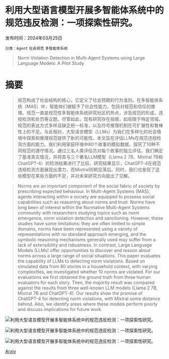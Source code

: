 # 利用大型语言模型开展多智能体系统中的规范违反检测：一项探索性研究。

发布时间：2024年03月25日

`分类：Agent` `社会规范` `多智能体系统`

> Norm Violation Detection in Multi-Agent Systems using Large Language Models: A Pilot Study

# 摘要

> 规范构成了社会结构的核心，它定义了社会预期的行为准则。在多智能体系统（MAS）中，智能体们被赋予了社会性能力，包括对规范和信任的推理。规范一直是规范性多智能体系统研究社区的热点，涉及规范的形成、违规检测和处罚等议题。尽管如此，现有研究存在局限，如局限于特定领域、规范的表达方式多样且缺乏统一标准，以及符号推理机制在可扩展性和鲁棒性上的不足。与此相对，大型语言模型（LLMs）为我们在多样化的社会情境中探索和推理规范提供了新的可能性。本文旨在评估LLMs在规范违规检测方面的能力。我们利用家庭环境中80个故事的模拟数据，探究了10种不同规范的遵守情况。通过三名人类评估员对每个故事的独立评估，我们确定了基准真实情况，并将其与三个著名LLM模型（Llama 2 7B、Mixtral 7B和ChatGPT-4）的检测结果进行了比较。研究结果显示，ChatGPT-4在规范违规检测方面展现出潜力，而Mixtral则稍显落后。同时，我们也发现了这些模型在某些方面的不足，并对未来研究方向提出了见解。

> Norms are an important component of the social fabric of society by prescribing expected behaviour. In Multi-Agent Systems (MAS), agents interacting within a society are equipped to possess social capabilities such as reasoning about norms and trust. Norms have long been of interest within the Normative Multi-Agent Systems community with researchers studying topics such as norm emergence, norm violation detection and sanctioning. However, these studies have some limitations: they are often limited to simple domains, norms have been represented using a variety of representations with no standard approach emerging, and the symbolic reasoning mechanisms generally used may suffer from a lack of extensibility and robustness. In contrast, Large Language Models (LLMs) offer opportunities to discover and reason about norms across a large range of social situations. This paper evaluates the capability of LLMs to detecting norm violations. Based on simulated data from 80 stories in a household context, with varying complexities, we investigated whether 10 norms are violated. For our evaluations we first obtained the ground truth from three human evaluators for each story. Then, the majority result was compared against the results from three well-known LLM models (Llama 2 7B, Mixtral 7B and ChatGPT-4). Our results show the promise of ChatGPT-4 for detecting norm violations, with Mixtral some distance behind. Also, we identify areas where these models perform poorly and discuss implications for future work.

![利用大型语言模型开展多智能体系统中的规范违反检测：一项探索性研究。](../../../paper_images/2403.16517/freq_graph.png)

![利用大型语言模型开展多智能体系统中的规范违反检测：一项探索性研究。](../../../paper_images/2403.16517/confusion_matrix.png)

![利用大型语言模型开展多智能体系统中的规范违反检测：一项探索性研究。](../../../paper_images/2403.16517/chat_gpt.png)

[Arxiv](https://arxiv.org/abs/2403.16517)